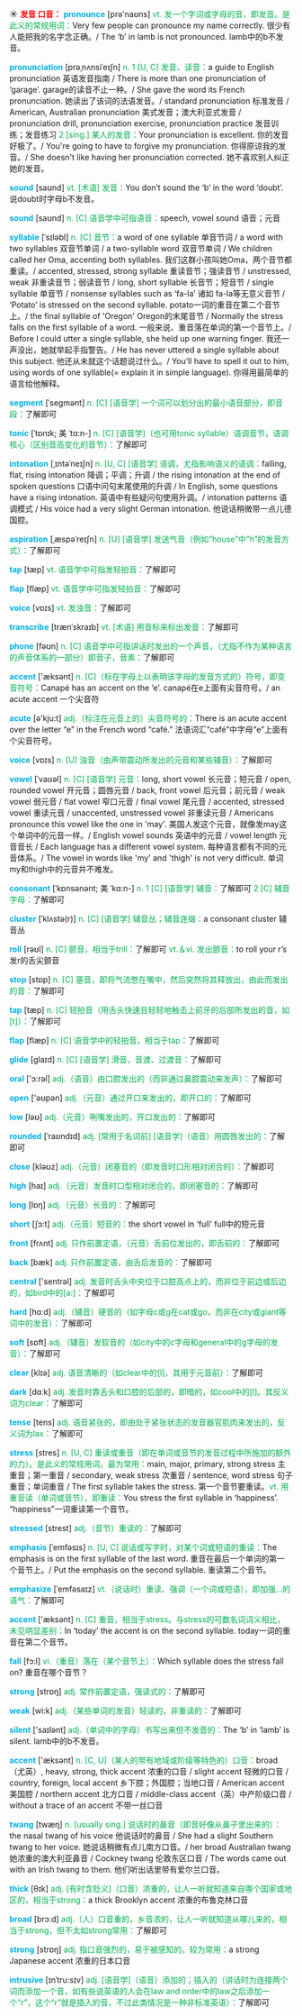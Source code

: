 ☀ <font color="red">**发音 口音：**</font>
<font color="sky blue">**pronounce**</font> [prə'naʊns] 
<font color="#00b050">vt. 发一个字词或字母的音，即发音。是此义的常规用词：</font>Very few people can pronounce my name correctly. 很少有人能把我的名字念正确。/ The ‘b’ in lamb is not pronounced. lamb中的b不发音。

<font color="sky blue">**pronunciation**</font> [prəˌnʌnsiˈeɪʃn]
<font color="#00b050">n. 1 [U, C] 发音、读音：</font>a guide to English pronunciation 英语发音指南 / There is more than one pronunciation of ‘garage’. garage的读音不止一种。/ She gave the word its French pronunciation. 她读出了该词的法语发音。/ standard pronunciation 标准发音 / American, Australian pronunciation 美式发音；澳大利亚式发音 / pronunciation drill, pronunciation exercise, pronunciation practice 发音训练；发音练习 <font color="#00b050">2 [sing.] 某人的发音：</font>Your pronunciation is excellent. 你的发音好极了。/ You're going to have to forgive my pronunciation. 你得原谅我的发音。/ She doesn't like having her pronunciation corrected. 她不喜欢别人纠正她的发音。

<font color="sky blue">**sound**</font> [saʊnd] 
<font color="#00b050">vt. [术语] 发音：</font>You don’t sound the ‘b’ in the word ‘doubt’. 说doubt时字母b不发音。

<font color="sky blue">**sound**</font> [saʊnd] 
<font color="#00b050">n. [C] 语音学中可指语音：</font>speech, vowel sound 语音；元音
           
<font color="sky blue">**syllable**</font> [ˈsɪləbl]
<font color="#00b050">n. [C] 音节：</font>a word of one syllable 单音节词 / a word with two syllables 双音节单词 / a two-syllable word 双音节单词 / We children called her Oma, accenting both syllables. 我们这群小孩叫她Oma，两个音节都重读。/ accented, stressed, strong syllable 重读音节；强读音节 / unstressed, weak 非重读音节；弱读音节 / long, short syllable 长音节；短音节 / single syllable 单音节 / nonsense syllables such as ‘fa-la’ 诸如 fa-la等无意义音节 / ‘Potato’ is stressed on the second syllable. potato一词的重音在第二个音节上。/ the final syllable of 'Oregon' Oregon的末尾音节 / Normally the stress falls on the first syllable of a word. 一般来说、重音落在单词的第一个音节上。/ Before I could utter a single syllable, she held up one warning finger. 我还一声没出，她就举起手指警告。/ He has never uttered a single syllable about this subject. 他还从未就这个话题说过什么。/ You’ll have to spell it out to him, using words of one syllable(= explain it in simple language). 你得用最简单的语言给他解释。   

<font color="sky blue">**segment**</font> [ˈsegmənt]
<font color="#00b050">n. [C] [语音学] 一个词可以划分出的最小语音部分，即音段：</font>了解即可
           
<font color="sky blue">**tonic**</font> [ˈtɒnɪk; 美 ˈtɑ:n-]
<font color="#00b050">n. [C] [语音学]（也可用tonic syllable）语调音节，语调核心（区别音高变化的音节）：</font>了解即可
          
<font color="sky blue">**intonation**</font> [ˌɪntəˈneɪʃn]
<font color="#00b050">n. [U, C] [语音学] 语调，尤指影响语义的语调：</font>falling, flat, rising intonation 降调；平调；升调 / the rising intonation at the end of spoken questions 口语中问句末尾使用的升调 / In English, some questions have a rising intonation. 英语中有些疑问句使用升调。/ intonation patterns 语调模式 / His voice had a very slight German intonation. 他说话稍微带一点儿德国腔。

<font color="sky blue">**aspiration**</font> [ˌæspəˈreɪʃn]
<font color="#00b050">n. [U] [语音学] 发送气音（例如“house”中“h”的发音方式）：</font>了解即可

<font color="sky blue">**tap**</font> [tæp] 
<font color="#00b050">vt. 语音学中可指发轻拍音：</font>了解即可
           
<font color="sky blue">**flap**</font> [flæp]
<font color="#00b050">vt. 语音学中可指发轻拍音：</font>了解即可

<font color="sky blue">**voice**</font> [vɒɪs] 
<font color="#00b050">vt. 发浊音：</font>了解即可
           
<font color="sky blue">**transcribe**</font> [trænˈskraɪb]
<font color="#00b050">vt. [术语] 用音标来标出发音：</font>了解即可

<font color="sky blue">**phone**</font> [fəʊn] 
<font color="#00b050">n. [C] 语音学中可指讲话时发出的一个声音，（尤指不作为某种语言的声音体系的一部分）即音子，音素：</font>了解即可

<font color="sky blue">**accent**</font> ['æksənt] 
<font color="#00b050">n. [C]（标在字母上以表明该字母的发音方式的）符号，即变音符号：</font>Canapé has an accent on the ‘e’. canapé在e上面有尖音符号。/ an acute accent 一个尖音符

<font color="sky blue">**acute**</font> [ə'kju:t] 
<font color="#00b050">adj.（标注在元音上的）尖音符号的：</font>There is an acute accent over the letter “e” in the French word “café.” 法语词汇“café”中字母“e”上面有个尖音符号。

<font color="sky blue">**voice**</font> [vɒɪs] 
<font color="#00b050">n. [U] 浊音（由声带震动所发出的元音和某些辅音）：</font>了解即可
                      
<font color="sky blue">**vowel**</font> [ˈvaʊəl]
<font color="#00b050">n. [C] [语音学] 元音：</font>long, short vowel 长元音；短元音 / open, rounded vowel 开元音；圆唇元音 / back, front vowel 后元音；前元音 / weak vowel 弱元音 / flat vowel 窄口元音 / final vowel 尾元音 / accented, stressed vowel 重读元音 / unaccented, unstressed vowel 非重读元音 / Americans pronounce this vowel like the one in 'may'. 美国人发这个元音，就像发may这个单词中的元音一样。/ English vowel sounds 英语中的元音 / vowel length 元音音长 / Each language has a different vowel system. 每种语言都有不同的元音体系。/ The vowel in words like 'my' and 'thigh' is not very difficult. 单词my和thigh中的元音并不难发。

<font color="sky blue">**consonant**</font> [ˈkɒnsənənt; 美 ˈkɑ:n-]
<font color="#00b050">n. 1 [C] [语音学] 辅音：</font>了解即可 <font color="#00b050">2 [C] 辅音字母：</font>了解即可
           
<font color="sky blue">**cluster**</font> [ˈklʌstə(r)]
<font color="#00b050">n. [C] [语音学] 辅音丛；辅音连缀：</font>a consonant cluster 辅音丛

<font color="sky blue">**roll**</font> [rəʊl] 
<font color="#00b050">n. [C] 颤音，相当于trill：</font>了解即可 <font color="#00b050">vt.＆vi. 发出颤音：</font>to roll your r’s 发r的舌尖颤音

<font color="sky blue">**stop**</font> [stɒp] 
<font color="#00b050">n. [C] 塞音，即将气流憋在嘴中，然后突然将其释放出，由此而发出的音：</font>了解即可

<font color="sky blue">**tap**</font> [tæp] 
<font color="#00b050">n. [C] 轻拍音（用舌头快速且轻轻地触击上前牙的后部所发出的音，如[t]）：</font>了解即可
           
<font color="sky blue">**flap**</font> [flæp]
<font color="#00b050">n. [C] 语音学中的轻拍音，相当于tap：</font>了解即可
           
<font color="sky blue">**glide**</font> [glaɪd]
<font color="#00b050">n. [C] [语音学] 滑音、音渡、过渡音：</font>了解即可

<font color="sky blue">**oral**</font> ['ɔ:rəl] 
<font color="#00b050">adj.（语音）由口腔发出的（而非通过鼻腔震动来发声）：</font>了解即可

<font color="sky blue">**open**</font> ['əʊpən] 
<font color="#00b050">adj.（元音）通过开口来发出的，即开口的：</font>了解即可

<font color="sky blue">**low**</font> [ləʊ] 
<font color="#00b050">adj.（元音）咧嘴发出的，开口发出的：</font>了解即可
           
<font color="sky blue">**rounded**</font> [ˈraʊndɪd]
<font color="#00b050">adj. [常用于名词前] [语音学]（语音）用圆唇发出的：</font>了解即可

<font color="sky blue">**close**</font> [kləʊz] 
<font color="#00b050">adj.（元音）闭塞音的（即发音时口形相对闭合的）：</font>了解即可

<font color="sky blue">**high**</font> [haɪ] 
<font color="#00b050">adj.（元音）发音时口型相对闭合的，即闭塞音的：</font>了解即可

<font color="sky blue">**long**</font> [lɒŋ] 
<font color="#00b050">adj.（元音）长音的：</font>了解即可

<font color="sky blue">**short**</font> [ʃɔ:t] 
<font color="#00b050">adj.（元音）短音的：</font>the short vowel in ‘full’ full中的短元音

<font color="sky blue">**front**</font> [frʌnt] 
<font color="#00b050">adj. 只作前置定语，（元音）舌前位发出的，即舌前的：</font>了解即可

<font color="sky blue">**back**</font> [bæk] 
<font color="#00b050">adj. 只作前置定语，由舌后发音的：</font>了解即可

<font color="sky blue">**central**</font> ['sentrəl] 
<font color="#00b050">adj. 发音时舌头中央位于口腔高点上的，而非位于前边或后边的，如bird中的[ə:]：</font>了解即可 

<font color="sky blue">**hard**</font> [hɑːd] 
<font color="#00b050">adj.（辅音）硬音的（如字母c或g在cat或go，而非在city或giant等词中的发音）：</font>了解即可

<font color="sky blue">**soft**</font> [sɒft] 
<font color="#00b050">adj.（辅音）发软音的（如city中的c字母和general中的g字母的发音）：</font>了解即可

<font color="sky blue">**clear**</font> [klɪə] 
<font color="#00b050">adj. 语音清晰的（如clear中的[l]，其用于元音前）：</font>了解即可

<font color="sky blue">**dark**</font> [dɑːk] 
<font color="#00b050">adj. 发音时靠舌头和口腔的后部的，即暗的，如cool中的[l]。其反义词为clear：</font>了解即可

<font color="sky blue">**tense**</font> [tens] 
<font color="#00b050">adj. 语音紧张的，即由处于紧张状态的发音器官肌肉来发出的，反义词为lax：</font>了解即可

<font color="sky blue">**stress**</font> [stres] 
<font color="#00b050">n. [U, C] 重读或重音（即在单词或音节的发音过程中所施加的额外的力）。是此义的常规用词，最为常用：</font>main, major, primary, strong stress 主重音；第一重音 / secondary, weak stress 次重音 / sentence, word stress 句子重音；单词重音 / The first syllable takes the stress. 第一个音节要重读。<font color="#00b050">vt. 用重音读（单词或音节），即重读：</font>You stress the first syllable in ‘happiness’. “happiness”一词重读第一个音节。
                      
<font color="sky blue">**stressed**</font> [strest]
<font color="#00b050">adj.（音节）重读的：</font>了解即可

<font color="sky blue">**emphasis**</font> [ˈemfəsɪs]
<font color="#00b050">n. [U, C] 说话或写字时，对某个词或短语的重读：</font>The emphasis is on the first syllable of the last word. 重音在最后一个单词的第一个音节上。/ Put the emphasis on the second syllable. 重读第二个音节。

<font color="sky blue">**emphasize**</font> [ˈemfəsaɪz]
<font color="#00b050">vt.（说话时）重读、强调（一个词或短语），即加强…的语气：</font>了解即可

<font color="sky blue">**accent**</font> ['æksənt] 
<font color="#00b050">n. [C] 重音，相当于stress。与stress的可数名词词义相比，未见明显差别：</font>In ‘today’ the accent is on the second syllable. today一词的重音在第二个音节。

<font color="sky blue">**fall**</font> [fɔ:l] 
<font color="#00b050">vi.（重音）落在（某个音节上）：</font>Which syllable does the stress fall on? 重音在哪个音节？

<font color="sky blue">**strong**</font> [strɒŋ] 
<font color="#00b050">adj. 常作前置定语，强读式的：</font>了解即可

<font color="sky blue">**weak**</font> [wi:k] 
<font color="#00b050">adj.（某些单词的发音）轻读的，非重读的：</font>了解即可

<font color="sky blue">**silent**</font> ['saɪlənt] 
<font color="#00b050">adj.（单词中的字母）书写出来但不发音的：</font>The ‘b’ in ‘lamb’ is silent. lamb中的b不发音。

<font color="sky blue">**accent**</font> ['æksənt] 
<font color="#00b050">n. [C, U]（某人的带有地域或阶级等特色的）口音：</font>broad（尤英）, heavy, strong, thick accent 浓重的口音 / slight accent 轻微的口音 / country, foreign, local accent 乡下腔；外国腔；当地口音 / American accent 美国腔 / northern accent 北方口音 / middle-class accent（英）中产阶级口音 / without a trace of an accent 不带一丝口音
           
<font color="sky blue">**twang**</font> [twæŋ]
<font color="#00b050">n. [usually sing.] 说话时的鼻音（即音好像从鼻子里出来的）：</font>the nasal twang of his voice 他说话时的鼻音 / She had a slight Southern twang to her voice. 她说话稍微有点儿南方口音。/ her broad Australian twang 她浓重的澳大利亚鼻音 / Cockney twang 伦敦东区口音 / The words came out with an Irish twang to them. 他们听出话里带有爱尔兰口音。

<font color="sky blue">**thick**</font> [θɪk] 
<font color="#00b050">adj. [有时含贬义]（口音）浓重的，让人一听就知道来自哪个国家或地区的，相当于strong：</font>a thick Brooklyn accent 浓重的布鲁克林口音

<font color="sky blue">**broad**</font> [brɔ:d] 
<font color="#00b050">adj.（人）口音重的，乡音浓的，让人一听就知道从哪儿来的，相当于strong，但不太如strong常用：</font>了解即可

<font color="sky blue">**strong**</font> [strɒŋ] 
<font color="#00b050">adj. 指口音强烈的，易于被感知的。较为常用：</font>a strong Japanese accent 浓重的日本口音
           
<font color="sky blue">**intrusive**</font> [ɪnˈtru:sɪv]
<font color="#00b050">adj. [语音学]（语音）添加的；插入的（讲话时为连接两个词而添加一个音，如有些说英语的人会在law and order中的law之后添加一个“r”，这个“r”就是插入的音，不过此类情况是一种非标准英语）：</font>了解即可
